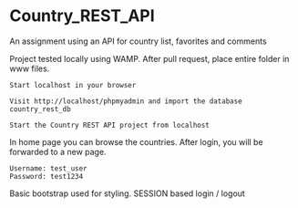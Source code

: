 # Country_REST_API
An assignment using an API for country list, favorites and comments

Project tested locally using WAMP. After pull request, place entire folder in www files.

```
Start localhost in your browser

Visit http://localhost/phpmyadmin and import the database country_rest_db

Start the Country REST API project from localhost
```

In home page you can browse the countries. After login, you will be forwarded to a new page.

```
Username: test_user
Password: test1234
```

Basic bootstrap used for styling. SESSION based login / logout
